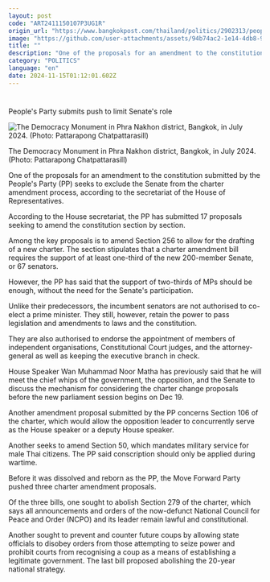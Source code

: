 ```yaml
---
layout: post
code: "ART2411150107P3UG1R"
origin_url: "https://www.bangkokpost.com/thailand/politics/2902313/peoples-party-submits-push-to-limit-senates-role"
image: "https://github.com/user-attachments/assets/94b74ac2-1e14-4db8-92ce-05b067889fbf"
title: ""
description: "One of the proposals for an amendment to the constitution submitted by the People"
category: "POLITICS"
language: "en"
date: 2024-11-15T01:12:01.602Z
---
```


# 

People's Party submits push to limit Senate's role

![The Democracy Monument in Phra Nakhon district, Bangkok, in July 2024. (Photo: Pattarapong Chatpattarasill)](https://github.com/user-attachments/assets/5bb78903-0102-4588-8276-dcd724fbc01f)

The Democracy Monument in Phra Nakhon district, Bangkok, in July 2024. (Photo: Pattarapong Chatpattarasill)

One of the proposals for an amendment to the constitution submitted by the People's Party (PP) seeks to exclude the Senate from the charter amendment process, according to the secretariat of the House of Representatives.

According to the House secretariat, the PP has submitted 17 proposals seeking to amend the constitution section by section.

Among the key proposals is to amend Section 256 to allow for the drafting of a new charter. The section stipulates that a charter amendment bill requires the support of at least one-third of the new 200-member Senate, or 67 senators.

However, the PP has said that the support of two-thirds of MPs should be enough, without the need for the Senate's participation.

Unlike their predecessors, the incumbent senators are not authorised to co-elect a prime minister. They still, however, retain the power to pass legislation and amendments to laws and the constitution.

They are also authorised to endorse the appointment of members of independent organisations, Constitutional Court judges, and the attorney-general as well as keeping the executive branch in check.

House Speaker Wan Muhammad Noor Matha has previously said that he will meet the chief whips of the government, the opposition, and the Senate to discuss the mechanism for considering the charter change proposals before the new parliament session begins on Dec 19.

Another amendment proposal submitted by the PP concerns Section 106 of the charter, which would allow the opposition leader to concurrently serve as the House speaker or a deputy House speaker.

Another seeks to amend Section 50, which mandates military service for male Thai citizens. The PP said conscription should only be applied during wartime.

Before it was dissolved and reborn as the PP, the Move Forward Party pushed three charter amendment proposals.

Of the three bills, one sought to abolish Section 279 of the charter, which says all announcements and orders of the now-defunct National Council for Peace and Order (NCPO) and its leader remain lawful and constitutional.

Another sought to prevent and counter future coups by allowing state officials to disobey orders from those attempting to seize power and prohibit courts from recognising a coup as a means of establishing a legitimate government. The last bill proposed abolishing the 20-year national strategy.